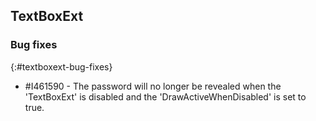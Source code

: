 ## TextBoxExt   

### Bug fixes
{:#textboxext-bug-fixes}

* \#I461590 - The password will no longer be revealed when the 'TextBoxExt' is disabled and the 'DrawActiveWhenDisabled' is set to true.
